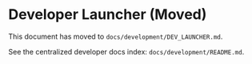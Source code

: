 # Developer Launcher (Moved)

This document has moved to `docs/development/DEV_LAUNCHER.md`.

See the centralized developer docs index: `docs/development/README.md`.
